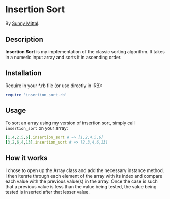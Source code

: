 # Insertion Sort

By [Sunny Mittal](http://www.sunnymittal.com).

## Description

**Insertion Sort** is my implementation of the classic sorting algorithm. It takes in a numeric input array and sorts it in ascending order.

## Installation

Require in your *.rb file (or use directly in IRB):

```ruby
require 'insertion_sort.rb'
```

## Usage

To sort an array using my version of insertion sort, simply call `insertion_sort` on your array:

```ruby
[1,4,2,5,6].insertion_sort # => [1,2,4,5,6]
[3,2,6,4,13].insertion_sort # => [2,3,4,6,13]
```

## How it works
I chose to open up the Array class and add the necessary instance method. I then iterate through each element of the array with its index and compare each value with the previous value(s) in the array. Once the case is such that a previous value is less than the value being tested, the value being tested is inserted after that lesser value.
